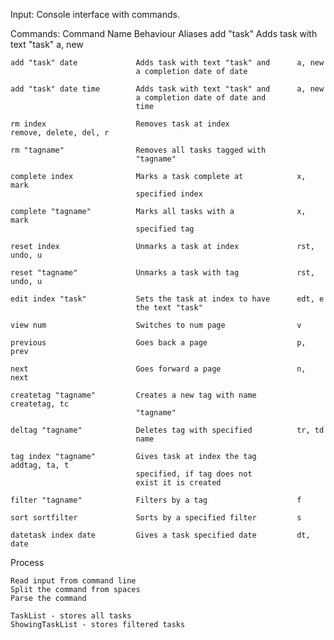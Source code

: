 Input:
    Console interface with commands.
    
Commands:
    Command Name                Behaviour                           Aliases
    add "task"                  Adds task with text "task"          a, new

    add "task" date             Adds task with text "task" and      a, new
                                a completion date of date
    
    add "task" date time        Adds task with text "task" and      a, new
                                a completion date of date and
                                time

    rm index                    Removes task at index               remove, delete, del, r

    rm "tagname"                Removes all tasks tagged with
                                "tagname"

    complete index              Marks a task complete at            x, mark
                                specified index

    complete "tagname"          Marks all tasks with a              x, mark
                                specified tag 

    reset index                 Unmarks a task at index             rst, undo, u

    reset "tagname"             Unmarks a task with tag             rst, undo, u

    edit index "task"           Sets the task at index to have      edt, e
                                the text "task"

    view num                    Switches to num page                v 

    previous                    Goes back a page                    p, prev

    next                        Goes forward a page                 n, next

    createtag "tagname"         Creates a new tag with name         createtag, tc   
                                "tagname"

    deltag "tagname"            Deletes tag with specified          tr, td
                                name

    tag index "tagname"         Gives task at index the tag         addtag, ta, t
                                specified, if tag does not 
                                exist it is created

    filter "tagname"            Filters by a tag                    f

    sort sortfilter             Sorts by a specified filter         s  
    
    datetask index date         Gives a task specified date         dt, date
    
Process

    Read input from command line
    Split the command from spaces
    Parse the command

    TaskList - stores all tasks
    ShowingTaskList - stores filtered tasks

    
    